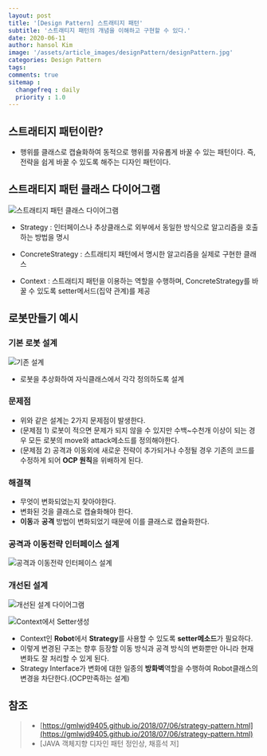 ```yaml
---
layout: post
title: '[Design Pattern] 스트래티지 패턴'
subtitle: '스트래티지 패턴의 개념을 이해하고 구현할 수 있다.'
date: 2020-06-11
author: hansol Kim
image: '/assets/article_images/designPattern/designPattern.jpg'
categories: Design Pattern
tags: 
comments: true
sitemap :
  changefreq : daily
  priority : 1.0
---
```




## 스트래티지 패턴이란?

* 행위를 클래스로 캡슐화하여 동적으로 행위를 자유롭게 바꿀 수 있는 패턴이다. 즉, 전략을 쉽게 바꿀 수 있도록 해주는 디자인 패턴이다.

## 스트래티지 패턴 클래스 다이어그램
![스트래티지 패턴 클래스 다이어그램](https://user-images.githubusercontent.com/31653025/83719238-9d5f3880-a671-11ea-8d15-ea0d2153bede.PNG)

* Strategy : 인터페이스나 추상클래스로 외부에서 동일한 방식으로 알고리즘을 호출하는 방법을 명시

* ConcreteStrategy : 스트래티지 패턴에서 명시한 알고리즘을 실제로 구현한 클래스

* Context : 스트래티지 패턴을 이용하는 역할을 수행하며, ConcreteStrategy를 바꿀 수 있도록 setter메서드(집약 관계)를 제공

## 로봇만들기 예시

### 기본 로봇 설계
![기존 설계](https://user-images.githubusercontent.com/31653025/83719648-7f460800-a672-11ea-8129-af3a16180ae2.PNG)

* 로봇을 추상화하여 자식클래스에서 각각 정의하도록 설계

### 문제점
* 위와 같은 설계는 2가지 문제점이 발생한다.
* (문제점 1) 로봇이 적으면 문제가 되지 않을 수 있지만 수백~수천개 이상이 되는 경우 모든 로봇의 move와 attack메소드를 정의해야한다.
* (문제점 2) 공격과 이동외에 새로운 전략이 추가되거나 수정될 경우 기존의 코드를 수정하게 되어 **OCP 원칙**을 위배하게 된다.

### 해결책
* 무엇이 변화되었는지 찾아야한다.
* 변화된 것을 클래스로 캡슐화해야 한다.
* **이동**과 **공격** 방법이 변화되었기 때문에 이를 클래스로 캡슐화한다.

### 공격과 이동전략 인터페이스 설계
![공격과 이동전략 인터페이스 설계](https://user-images.githubusercontent.com/31653025/83720447-0ba4fa80-a674-11ea-853d-a0172d7c2f0c.PNG)

### 개선된 설계
![개선된 설계 다이어그램](https://user-images.githubusercontent.com/31653025/83720482-1d869d80-a674-11ea-8095-a19b5efc6ca9.PNG)

![Context에서 Setter생성](https://user-images.githubusercontent.com/31653025/83720534-2f684080-a674-11ea-9b06-4d9d281b42ff.png)

* Context인 **Robot**에서 **Strategy**를 사용할 수 있도록 **setter메소드**가 필요하다.
* 이렇게 변경된 구조는 향후 등장할 이동 방식과 공격 방식의 변화뿐만 아니라 현재 변화도 잘 처리할 수 있게 된다.
* Strategy Interface가 변화에 대한 일종의 **방화벽**역할을 수행하여 Robot클래스의 변경을 차단한다.(OCP만족하는 설계)

## 참조
> - [https://gmlwjd9405.github.io/2018/07/06/strategy-pattern.html](https://gmlwjd9405.github.io/2018/07/06/strategy-pattern.html)
> - [JAVA 객체지향 디자인 패턴 정인상, 채흥석 저]